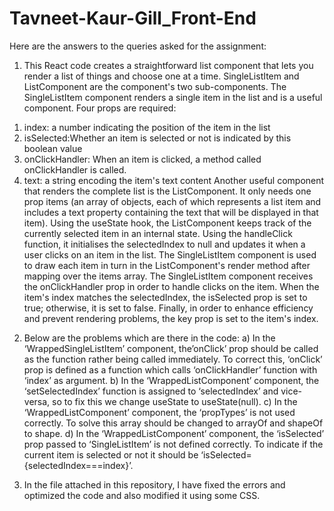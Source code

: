 # Tavneet-Kaur-Gill_Front-End

Here are the answers to the queries asked for the assignment:

1. This React code creates a straightforward list component that lets you render a list of things and choose one at a time. SingleListItem and ListComponent are the component's two sub-components. The SingleListItem component renders a single item in the list and is a useful component. Four props are required:
 1) index: a number indicating the position of the item in the list 
 2) isSelected:Whether an item is selected or not is indicated by this boolean value 
 3) onClickHandler: When an item is clicked, a method called onClickHandler is called.
 4) text: a string encoding the item's text content
Another useful component that renders the complete list is the ListComponent. It only needs one prop
items (an array of objects, each of which represents a list item and includes a text property containing the text that will be displayed in that item).
Using the useState hook, the ListComponent keeps track of the currently selected item in an internal state. Using the handleClick function, it initialises the selectedIndex to null and updates it when a user clicks on an item in the list.
The SingleListItem component is used to draw each item in turn in the ListComponent's render method after mapping over the items array. The SingleListItem component receives the onClickHandler prop in order to handle clicks on the item. When the item's index matches the selectedIndex, the isSelected prop is set to true; otherwise, it is set to false. Finally, in order to enhance efficiency and prevent rendering problems, the key prop is set to the item's index.

2. Below are the problems which are there in the code: 
   a) In the ‘WrappedSingleListItem’ component, the’onClick’ prop should be called as the function rather being called immediately. To correct this, ‘onClick’ prop is       defined as a function which calls ‘onClickHandler’ function with ‘index’ as argument.
   b) In the ‘WrappedListComponent’ component, the ‘setSelectedIndex’ function is assigned to ‘selectedIndex’ and vice-versa, so to fix this we change useState to           useState(null).
   c) In the ‘WrappedListComponent’ component, the ‘propTypes’ is not used correctly. To solve this array should be changed to arrayOf and shapeOf to shape.
   d) In the ‘WrappedListComponent’ component, the ‘isSelected’ prop passed to ‘SingleListItem’ is not defined correctly. To indicate if the current item is selected         or not it should be ‘isSelected={selectedIndex===index}’.
   
3. In the file attached in this repository, I have fixed the errors and optimized the code and also modified it using some CSS.


